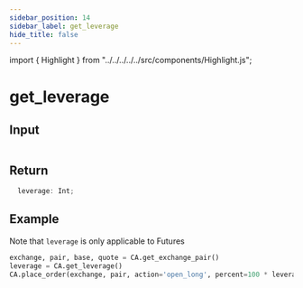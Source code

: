 ```yaml
---
sidebar_position: 14
sidebar_label: get_leverage
hide_title: false
---
```


import { Highlight } from "../../../../../src/components/Highlight.js";

# get_leverage


## Input

```typescript
```

## Return

```typescript
  leverage: Int;
```

## Example

Note that `leverage` is only applicable to Futures

```python
exchange, pair, base, quote = CA.get_exchange_pair()
leverage = CA.get_leverage()
CA.place_order(exchange, pair, action='open_long', percent=100 * leverage)
```

